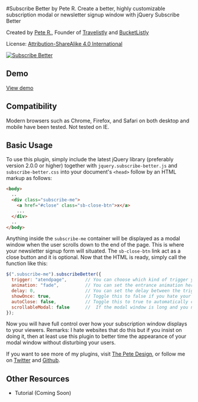 #Subscribe Better by Pete R.
Create a better, highly customizable subscription modal or newsletter signup window with jQuery Subscribe Better


Created by [Pete R.](http://www.thepetedesign.com), Founder of [Travelistly](http://www.travelistly.com) and [BucketListly](http://www.bucketlistly.com)

License: [Attribution-ShareAlike 4.0 International](http://creativecommons.org/licenses/by-sa/4.0/deed.en_US)

[![Subscribe Better](http://www.thepetedesign.com/images/subscribe-better_image.png "Subscribe Better")](http://www.thepetedesign.com/demos/subscribe-better_demo.html)


## Demo
[View demo](http://www.thepetedesign.com/demos/subscribe-better.html)

## Compatibility
Modern browsers such as Chrome, Firefox, and Safari on both desktop and mobile have been tested. Not tested on IE.

## Basic Usage
To use this plugin, simply include the latest jQuery library (preferably version 2.0.0 or higher) together with `jquery.subscribe-better.js` and `subscribe-better.css` into your document's `<head>` follow by an HTML markup as follows:

````html
<body>
  ..
  <div class="subscribe-me">
    <a href="#close" class="sb-close-btn">x</a>
    ...
  </div>
  ..
</body>

````

Anything inside the `subscribe-me` container will be displayed as a modal window when the user scrolls down to the end of the page. This is where your newsletter signup form will situated. The `sb-close-btn` link act as a close button and it is optional. Now that the HTML is ready, simply call the function like this:


````javascript
$(".subscribe-me").subscribeBetter({
  trigger: "atendpage",       // You can choose which kind of trigger you want for the subscription modal to appear. Available triggers are "atendpage" which will display when the user scrolls to the bottom of the page, "onload" which will display once the page is loaded, and "onidle" which will display after you've scrolled.
  animation: "fade",          // You can set the entrance animation here. Available options are "fade", "flyInRight", "flyInLeft", "flyInUp", and "flyInDown". The default value is "fade".
  delay: 0,                   // You can set the delay between the trigger and the appearance of the modal window. This works on all triggers. The value should be in milliseconds. The default value is 0.
  showOnce: true,             // Toggle this to false if you hate your users. :)
  autoClose: false,           // Toggle this to true to automatically close the modal window when the user continue to scroll to make it less intrusive. The default value is false.
  scrollableModal: false      //  If the modal window is long and you need the ability for the form to be scrollable, toggle this to true. The default value is false.
});

````

Now you will have full control over how your subscription window displays to your viewers. Remarks: I hate websites that do this but if you insist on doing it, then at least use this plugin to better time the appearance of your modal window without disturbing your users.

If you want to see more of my plugins, visit [The Pete Design](http://www.thepetedesign.com/#plugins), or follow me on [Twitter](http://www.twitter.com/peachananr) and [Github](http://www.github.com/peachananr).

## Other Resources
- Tutorial (Coming Soon)

